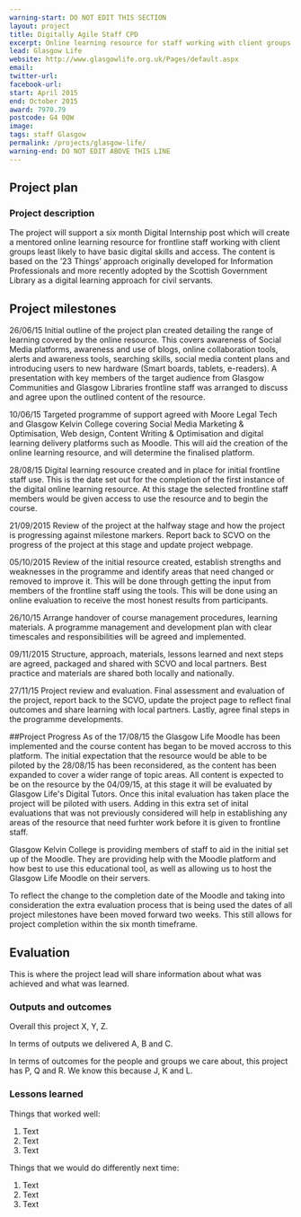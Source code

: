 ```yaml
---
warning-start: DO NOT EDIT THIS SECTION
layout: project
title: Digitally Agile Staff CPD
excerpt: Online learning resource for staff working with client groups least likely to have basic digital skills.
lead: Glasgow Life
website: http://www.glasgowlife.org.uk/Pages/default.aspx
email: 
twitter-url: 
facebook-url: 
start: April 2015
end: October 2015
award: 7970.79
postcode: G4 0QW
image:
tags: staff Glasgow
permalink: /projects/glasgow-life/
warning-end: DO NOT EDIT ABOVE THIS LINE
---
```


## Project plan

### Project description

The project will support a six month Digital Internship post which will create a mentored online learning resource for frontline staff working with client groups least likely to have basic digital skills and access. The content is based on the ’23 Things’ approach originally developed for Information Professionals and more recently adopted by the Scottish Government Library as a digital learning approach for civil servants.


## Project milestones

26/06/15 
Initial outline of the project plan created detailing the range of learning covered by the online resource. This covers awareness of Social Media platforms, awareness and use of blogs, online collaboration tools, alerts and awareness tools, searching skills, social media content plans and introducing users to new hardware (Smart boards, tablets, e-readers). A presentation with key members of the target audience from Glasgow Communities and Glasgow Libraries frontline staff was arranged to discuss and agree upon the outlined content of the resource. 

10/06/15 
Targeted programme of support agreed with Moore Legal Tech and Glasgow Kelvin College covering Social Media Marketing & Optimisation, Web design, Content Writing & Optimisation and digital learning delivery platforms such as Moodle. This will aid the creation of the online learning resource, and will determine the finalised platform. 

28/08/15
Digital learning resource created and in place for initial frontline staff use. This is the date set out for the completion of the first instance of the digital online learning resource. At this stage the selected frontline staff members would be given access to use the resource and to begin the course. 

21/09/2015
Review of the project at the halfway stage and how the project is progressing against milestone markers. Report back to SCVO on the progress of the project at this stage and update project webpage. 

05/10/2015 
Review of the initial resource created, establish strengths and weaknesses in the programme and identify areas that need changed or removed to improve it. This will be done through getting the input from members of the frontline staff using the tools. This will be done using an online evaluation to receive the most honest results from participants. 

26/10/15
Arrange handover of course management procedures, learning materials. A programme management and development plan with clear timescales and responsibilities will be agreed and implemented.

09/11/2015
Structure, approach, materials, lessons learned and next steps are agreed, packaged and shared with SCVO and local partners. Best practice and materials are shared both locally and nationally.

27/11/15
Project review and evaluation. Final assessment and evaluation of the project, report back to the SCVO, update the project page to reflect final outcomes and share learning with local partners. Lastly, agree final steps in the programme developments. 

##Project Progress 
As of the 17/08/15 the Glasgow Life Moodle has been implemented and the course content has began to be moved accross to this platform. The initial expectation that the resource would be able to be piloted by the 28/08/15 has been reconsidered, as the content has been expanded to cover a wider range of topic areas. All content is expected to be on the resource by the 04/09/15, at this stage it will be evaluated by Glasgow Life's Digital Tutors. Once this inital evaluation has taken place the project will be piloted with users. Adding in this extra set of inital evaluations that was not previously considered will help in establishing any areas of the resource that need furhter work before it is given to frontline staff.  

Glasgow Kelvin College is providing members of staff to aid in the initial set up of the Moodle. They are providing help with the Moodle platform and how best to use this educational tool, as well as allowing us to host the Glasgow Life Moodle on their servers. 

To reflect the change to the completion date of the Moodle and taking into consideration the extra evaluation process that is being used the dates of all project milestones have been moved forward two weeks. This still allows for project completion within the six month timeframe. 


## Evaluation

This is where the project lead will share information about what was achieved and what was learned.

### Outputs and outcomes

Overall this project X, Y, Z.

In terms of outputs we delivered A, B and C.

In terms of outcomes for the people and groups we care about, this project has P, Q and R. We know this because J, K and L.

### Lessons learned

Things that worked well:

1. Text
2. Text
3. Text

Things that we would do differently next time:

1. Text
2. Text
3. Text
